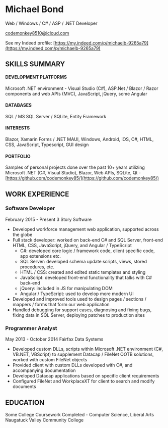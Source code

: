 # Michael Bond
Web / Windows / C# / ASP / .NET Developer

[codemonkey8510@icloud.com](mailto:codemonkey8510@icloud.com?subject=Resume)

See my Indeed profile: [https://my.indeed.com/p/michaelb-9265a79](https://my.indeed.com/p/michaelb-9265a79)

## SKILLS SUMMARY

#### DEVELOPMENT PLATFORMS
Microsoft .NET environment - Visual Studio (C#), ASP.Net / Blazor / Razor components and web APIs (MVC), JavaScript, jQuery, some Angular

#### DATABASES
SQL / MS SQL Server / SQLite, Entity Framework

#### INTERESTS
Blazor, Xamarin Forms / .NET MAUI, Windows, Android, iOS, C#, HTML, CSS, JavaScript, Typescript, GUI design

#### PORTFOLIO
Samples of personal projects done over the past 10+ years utilizing Microsoft .NET (C#, Visual Studio), Blazor, Web APIs, SQLite, Qt - [https://github.com/codemonkey85/](https://github.com/codemonkey85/)

## WORK EXPERIENCE
### Software Developer
February 2015 - Present
3 Story Software

- Developed workforce management web application, supported across the globe
- Full stack developer: worked on back-end C# and SQL Server, front-end HTML, CSS, JavaScript, jQuery, and Angular / TypeScript
    - C#: developed core logic / framework code, client specific code, app extensions etc.
    - SQL Server: developed schema update scripts, views, stored procedures, etc.
    - HTML / CSS: created and edited static templates and styling
    - JavaScript: developed front-end functionality that talks with C# back-end
    - jQuery: included in JS for manipulating DOM
    - Angular / TypeScript: used to develop more modern UI
- Developed and improved tools used to design pages / sections / mappers / forms that form our web application
- Handled debugging for support cases, diagnosing and fixing bugs, fixing data in SQL Server, deploying patches to production sites


### Programmer Analyst
May 2013 - October 2014
Fairfax Data Systems

- Developed custom DLLs, scripts within Microsoft .NET environment (C#, VB.NET, VBScript) to supplement Datacap / FileNet OOTB solutions, worked with custom FileNet objects
- Provided client with custom DLLs developed with C#, and accompanying documentation
- Developed Datacap applications based on specific client requirements
- Configured FileNet and WorkplaceXT for client to search and modify documents

## EDUCATION

Some College Coursework Completed - Computer Science, Liberal Arts
Naugatuck Valley Community College
